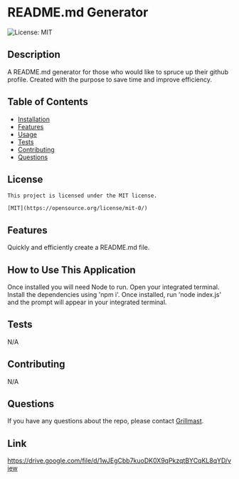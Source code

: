 # README.md Generator
  <img alt="License: MIT" src="https://img.shields.io/badge/license-MIT-blue.svg" />

  ## Description
  A README.md generator for those who would like to spruce up their github profile. Created with the purpose to save time and improve efficiency.

  ## Table of Contents
  * [Installation](#installation)
  * [Features](#features)
  * [Usage](#usage)
  * [Tests](#tests)
  * [Contributing](#contributing)
  * [Questions](#questions)
  ## License

    This project is licensed under the MIT license.

    [MIT](https://opensource.org/license/mit-0/)

  ## Features
  Quickly and efficiently create a README.md file.

  ## How to Use This Application
  Once installed you will need Node to run. Open your integrated terminal. Install the dependencies using 'npm i'. Once installed, run 'node index.js' and the prompt will appear in your integrated terminal.

  ## Tests 
  N/A
  
  ## Contributing
  N/A

  ## Questions
  If you have any questions about the repo, please contact [Grillmast](mailto:blank@gmail.com).
  
  ## Link
  https://drive.google.com/file/d/1wJEgCbb7kuoDK0X9qPkzqtBYCqKL8qYD/view
  
